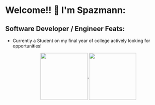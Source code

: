# Welcome!! 👋 I'm Spazmann:

## Software Developer / Engineer Feats:
- Currently a Student on my final year of college actively looking for opportunities!

  <p align="center">
      <a href="https://github.com/anuraghazra/github-readme-stats">
      <img height=150 align="center" src="https://github-readme-stats.vercel.app/api?username=Spazmann&show_icons=true&theme=tokyonight&rank_icon=github" />
    </a>
    <img height=150 align="center" src="https://github-readme-streak-stats.herokuapp.com?user=Spazmann&theme=dark&hide_border=true">
  </p>
